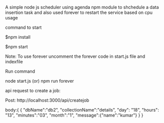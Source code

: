 A simple node js scheduler using agenda npm module to shchedule a data insertion task and also used forever to restart the service based on cpu usage

command to start

$npm install

$npm start

Note: To use forever uncomment the forever code in start.js file and indexfile

Run command

node start.js (or) npm run forever

api request to create a job:

Post: http://localhost:3000/api/createjob

body:{
{
"dbName":"db2",
"collectionName":"details",
"day": "18",
"hours": "13",
"minutes":"03",
"month":"1",
"message":{"name":"kumar"}
}
}
